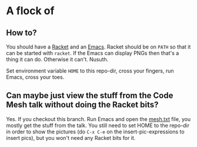 # A flock of

## How to?

You should have a [Racket](https://racket-lang.org/) and an [Emacs](https://www.gnu.org/software/emacs/). Racket should be on `PATH` so that it can be started with `racket`. If the Emacs can display PNGs then that's a thing it can do. Otherwise it can't. Nusuth.

Set environment variable `HOME` to this repo-dir, cross your fingers, run Emacs, cross your toes.

## Can maybe just view the stuff from the Code Mesh talk without doing the Racket bits?

Yes. If you checkout this branch. Run Emacs and open the [mesh.txt](lambs/mesh.txt) file, you mostly get the stuff from the talk. You still need to set HOME to the repo-dir in order to show the pictures (do `C-x C-e` on the insert-pic-expressions to insert pics), but you won't need any Racket bits for it.
